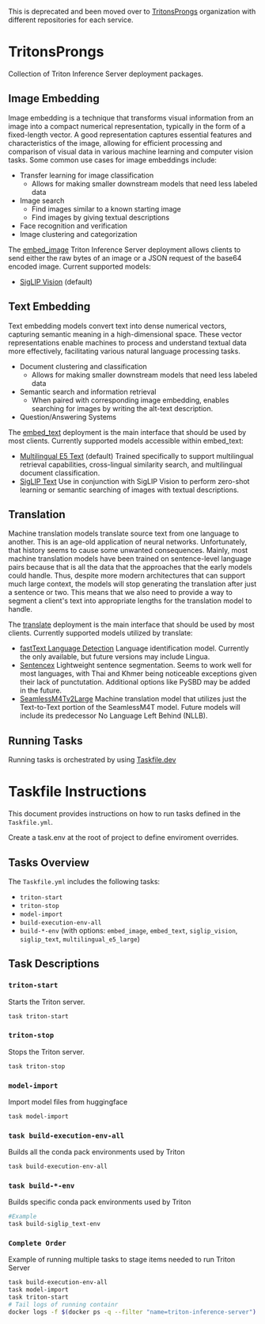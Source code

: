 This is deprecated and been moved over to [TritonsProngs](https://github.com/TritonsProngs) organization with different repositories for each service.

# TritonsProngs
Collection of Triton Inference Server deployment packages.

## Image Embedding
Image embedding is a technique that transforms visual information from an image into a
compact numerical representation, typically in the form of a fixed-length vector. A
good representation captures essential features and characteristics of the image,
allowing for efficient processing and comparison of visual data in various machine
learning and computer vision tasks. Some common use cases for image embeddings include:

* Transfer learning for image classification
  * Allows for making smaller downstream models that need less labeled data
* Image search
  * Find images similar to a known starting image
  * Find images by giving textual descriptions
* Face recognition and verification
* Image clustering and categorization

The [embed_image](docs/embed_image.md) Triton Inference Server deployment allows
clients to send either the raw bytes of an image or a JSON request of the base64
encoded image. Current supported models:

* [SigLIP Vision](docs/siglip_vision.md) (default)

## Text Embedding
Text embedding models convert text into dense numerical vectors, capturing semantic
meaning in a high-dimensional space. These vector representations enable machines to
process and understand textual data more effectively, facilitating various natural
language processing tasks.

* Document clustering and classification
    * Allows for making smaller downstream models that need less labeled data
* Semantic search and information retrieval
    * When paired with corresponding image embedding, enables searching for images by writing the alt-text description.
* Question/Answering Systems

The [embed_text](docs/embed_text.md) deployment is the main interface that should be
used by most clients. Currently supported models accessible within embed_text:

* [Multilingual E5 Text](docs/multilingual_e5_large.md) (default)
  Trained specifically to support multilingual retrieval capabilities, cross-lingual
  similarity search, and multilingual document classification.
* [SigLIP Text](docs/siglip_text.md)
  Use in conjunction with SigLIP Vision to perform zero-shot learning or semantic
  searching of images with textual descriptions.

## Translation
Machine translation models translate source text from one language to another. This is
an age-old application of neural networks. Unfortunately, that history seems to cause
some unwanted consequences. Mainly, most machine translation models have been trained
on sentence-level language pairs because that is all the data that the approaches that
the early models could handle. Thus, despite more modern architectures that can support
much large context, the models will stop generating the translation after just a
sentence or two. This means that we also need to provide a way to segment a client's
text into appropriate lengths for the translation model to handle.

The [translate](docs/translate.md) deployment is the main interface that should be
used by most clients. Currently supported models utilized by translate:

* [fastText Language Detection](docs/fasttext_language_identification.md)
  Language identification model. Currently the only available, but future versions may
  include Lingua.
* [Sentencex](docs/sentencex.md)
  Lightweight sentence segmentation. Seems to work well for most languages, with Thai
  and Khmer being noticeable exceptions given their lack of punctutation. Additional
  options like PySBD may be added in the future.
* [SeamlessM4Tv2Large](docs/seamlessm4t_text2text.md)
  Machine translation model that utilizes just the Text-to-Text portion of the
  SeamlessM4T model. Future models will include its predecessor No Language Left
  Behind (NLLB).

## Running Tasks
Running tasks is orchestrated by using [Taskfile.dev](https://taskfile.dev/)

# Taskfile Instructions

This document provides instructions on how to run tasks defined in the `Taskfile.yml`.  

Create a task.env at the root of project to define enviroment overrides. 

## Tasks Overview

The `Taskfile.yml` includes the following tasks:

- `triton-start`
- `triton-stop`
- `model-import`
- `build-execution-env-all`
- `build-*-env` (with options: `embed_image`, `embed_text`, `siglip_vision`, `siglip_text`, `multilingual_e5_large`)

## Task Descriptions

### `triton-start`

Starts the Triton server.

```sh
task triton-start
```

### `triton-stop`

Stops the Triton server.

```sh
task triton-stop
```

### `model-import`

Import model files from huggingface

```sh
task model-import
```

### `task build-execution-env-all`

Builds all the conda pack environments used by Triton

```sh
task build-execution-env-all
```

### `task build-*-env`

Builds specific conda pack environments used by Triton

```sh
#Example 
task build-siglip_text-env
```

### `Complete Order`

Example of running multiple tasks to stage items needed to run Triton Server

```sh
task build-execution-env-all
task model-import
task triton-start
# Tail logs of running containr
docker logs -f $(docker ps -q --filter "name=triton-inference-server")
```
